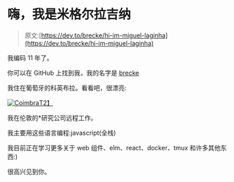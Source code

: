 # 嗨，我是米格尔拉吉纳

> 原文:[https://dev.to/brecke/hi-im-miguel-laginha](https://dev.to/brecke/hi-im-miguel-laginha)

我编码 11 年了。

你可以在 GitHub 上找到我，我的名字是 [brecke](https://github.com/brecke)

我住在葡萄牙的科英布拉。看看吧，很漂亮:

[![Coimbra](../Images/a39b1dfaac1463911a462864a6e4647e.png)T2】](https://res.cloudinary.com/practicaldev/image/fetch/s--gHztPUqP--/c_limit%2Cf_auto%2Cfl_progressive%2Cq_auto%2Cw_880/http://www.nelsoncarvalheiro.com/wp-content/uploads/2013/11/Nelson_Carvalheiro_Coimbra1.jpg)

我在伦敦的*研究公司远程工作。

我主要用这些语言编程:javascript(全栈)

我目前正在学习更多关于 web 组件、elm、react、docker、tmux 和许多其他东西:)

很高兴见到你。